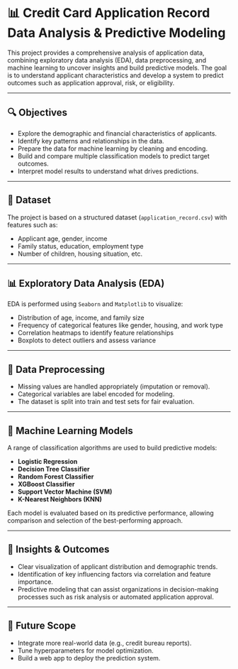 
# 📊 Credit Card Application Record Data Analysis & Predictive Modeling

This project provides a comprehensive analysis of application data, combining exploratory data analysis (EDA), data preprocessing, and machine learning to uncover insights and build predictive models. The goal is to understand applicant characteristics and develop a system to predict outcomes such as application approval, risk, or eligibility.

---

## 🔍 Objectives
- Explore the demographic and financial characteristics of applicants.
- Identify key patterns and relationships in the data.
- Prepare the data for machine learning by cleaning and encoding.
- Build and compare multiple classification models to predict target outcomes.
- Interpret model results to understand what drives predictions.

---

## 📁 Dataset
The project is based on a structured dataset (`application_record.csv`) with features such as:
- Applicant age, gender, income
- Family status, education, employment type
- Number of children, housing situation, etc.

---

## 📊 Exploratory Data Analysis (EDA)
EDA is performed using `Seaborn` and `Matplotlib` to visualize:
- Distribution of age, income, and family size
- Frequency of categorical features like gender, housing, and work type
- Correlation heatmaps to identify feature relationships
- Boxplots to detect outliers and assess variance

---

## 🧹 Data Preprocessing
- Missing values are handled appropriately (imputation or removal).
- Categorical variables are label encoded for modeling.
- The dataset is split into train and test sets for fair evaluation.

---

## 🤖 Machine Learning Models
A range of classification algorithms are used to build predictive models:
- **Logistic Regression**
- **Decision Tree Classifier**
- **Random Forest Classifier**
- **XGBoost Classifier**
- **Support Vector Machine (SVM)**
- **K-Nearest Neighbors (KNN)**

Each model is evaluated based on its predictive performance, allowing comparison and selection of the best-performing approach.

---

## 📌 Insights & Outcomes
- Clear visualization of applicant distribution and demographic trends.
- Identification of key influencing factors via correlation and feature importance.
- Predictive modeling that can assist organizations in decision-making processes such as risk analysis or automated application approval.

---

## 🔗 Future Scope
- Integrate more real-world data (e.g., credit bureau reports).
- Tune hyperparameters for model optimization.
- Build a web app to deploy the prediction system.
